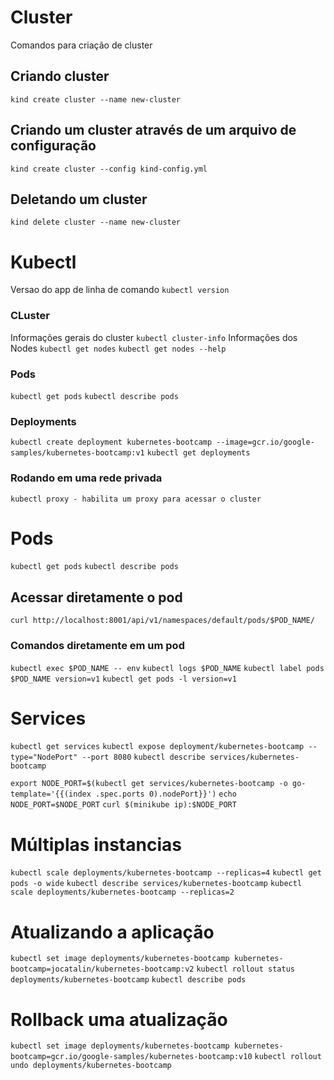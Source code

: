 
# Cluster
Comandos para criação de cluster
## Criando cluster
`kind create cluster --name new-cluster`

## Criando um cluster através de um arquivo de configuração
`kind create cluster --config kind-config.yml`
## Deletando um cluster
`kind delete cluster --name new-cluster`

# Kubectl
Versao do app de linha de comando
`kubectl version`

### CLuster
Informações gerais do cluster
`kubectl cluster-info`
Informações dos Nodes
`kubectl get nodes`
`kubectl get nodes --help`
### Pods
`kubectl get pods`
`kubectl describe pods`

### Deployments
`kubectl create deployment kubernetes-bootcamp --image=gcr.io/google-samples/kubernetes-bootcamp:v1`
`kubectl get deployments`
### Rodando em uma rede privada
`kubectl proxy - habilita um proxy para acessar o cluster`

# Pods
`kubectl get pods`
`kubectl describe pods`
## Acessar diretamente o pod
`curl http://localhost:8001/api/v1/namespaces/default/pods/$POD_NAME/`
### Comandos diretamente em um pod
`kubectl exec $POD_NAME -- env`
`kubectl logs $POD_NAME`
`kubectl label pods $POD_NAME version=v1`
`kubectl get pods -l version=v1`

# Services
`kubectl get services`
`kubectl expose deployment/kubernetes-bootcamp --type="NodePort" --port 8080`
`kubectl describe services/kubernetes-bootcamp`

`export NODE_PORT=$(kubectl get services/kubernetes-bootcamp -o go-template='{{(index .spec.ports 0).nodePort}}')`
`echo NODE_PORT=$NODE_PORT`
`curl $(minikube ip):$NODE_PORT`

# Múltiplas instancias
`kubectl scale deployments/kubernetes-bootcamp --replicas=4`
`kubectl get pods -o wide`
`kubectl describe services/kubernetes-bootcamp`
`kubectl scale deployments/kubernetes-bootcamp --replicas=2`

# Atualizando a aplicação
`kubectl set image deployments/kubernetes-bootcamp kubernetes-bootcamp=jocatalin/kubernetes-bootcamp:v2`
`kubectl rollout status deployments/kubernetes-bootcamp`
`kubectl describe pods`

# Rollback uma atualização
`kubectl set image deployments/kubernetes-bootcamp kubernetes-bootcamp=gcr.io/google-samples/kubernetes-bootcamp:v10`
`kubectl rollout undo deployments/kubernetes-bootcamp`

